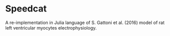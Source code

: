 # Speedcat
A re-implementation in Julia language of S. Gattoni et al. (2016) model of rat left ventricular myocytes electrophysiology.
